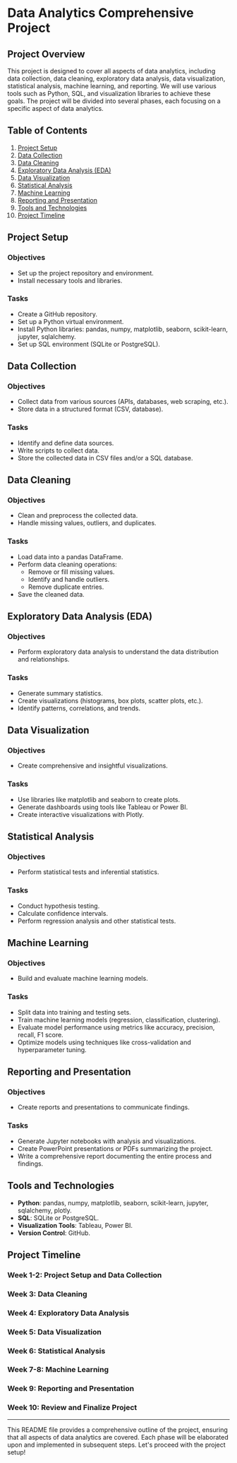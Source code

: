 # Data Analytics Comprehensive Project

## Project Overview
This project is designed to cover all aspects of data analytics, including data collection, data cleaning, exploratory data analysis, data visualization, statistical analysis, machine learning, and reporting. We will use various tools such as Python, SQL, and visualization libraries to achieve these goals. The project will be divided into several phases, each focusing on a specific aspect of data analytics.

## Table of Contents
1. [Project Setup](#project-setup)
2. [Data Collection](#data-collection)
3. [Data Cleaning](#data-cleaning)
4. [Exploratory Data Analysis (EDA)](#exploratory-data-analysis-eda)
5. [Data Visualization](#data-visualization)
6. [Statistical Analysis](#statistical-analysis)
7. [Machine Learning](#machine-learning)
8. [Reporting and Presentation](#reporting-and-presentation)
9. [Tools and Technologies](#tools-and-technologies)
10. [Project Timeline](#project-timeline)

## Project Setup
### Objectives
- Set up the project repository and environment.
- Install necessary tools and libraries.

### Tasks
- Create a GitHub repository.
- Set up a Python virtual environment.
- Install Python libraries: pandas, numpy, matplotlib, seaborn, scikit-learn, jupyter, sqlalchemy.
- Set up SQL environment (SQLite or PostgreSQL).

## Data Collection
### Objectives
- Collect data from various sources (APIs, databases, web scraping, etc.).
- Store data in a structured format (CSV, database).

### Tasks
- Identify and define data sources.
- Write scripts to collect data.
- Store the collected data in CSV files and/or a SQL database.

## Data Cleaning
### Objectives
- Clean and preprocess the collected data.
- Handle missing values, outliers, and duplicates.

### Tasks
- Load data into a pandas DataFrame.
- Perform data cleaning operations:
  - Remove or fill missing values.
  - Identify and handle outliers.
  - Remove duplicate entries.
- Save the cleaned data.

## Exploratory Data Analysis (EDA)
### Objectives
- Perform exploratory data analysis to understand the data distribution and relationships.

### Tasks
- Generate summary statistics.
- Create visualizations (histograms, box plots, scatter plots, etc.).
- Identify patterns, correlations, and trends.

## Data Visualization
### Objectives
- Create comprehensive and insightful visualizations.

### Tasks
- Use libraries like matplotlib and seaborn to create plots.
- Generate dashboards using tools like Tableau or Power BI.
- Create interactive visualizations with Plotly.

## Statistical Analysis
### Objectives
- Perform statistical tests and inferential statistics.

### Tasks
- Conduct hypothesis testing.
- Calculate confidence intervals.
- Perform regression analysis and other statistical tests.

## Machine Learning
### Objectives
- Build and evaluate machine learning models.

### Tasks
- Split data into training and testing sets.
- Train machine learning models (regression, classification, clustering).
- Evaluate model performance using metrics like accuracy, precision, recall, F1 score.
- Optimize models using techniques like cross-validation and hyperparameter tuning.

## Reporting and Presentation
### Objectives
- Create reports and presentations to communicate findings.

### Tasks
- Generate Jupyter notebooks with analysis and visualizations.
- Create PowerPoint presentations or PDFs summarizing the project.
- Write a comprehensive report documenting the entire process and findings.

## Tools and Technologies
- **Python**: pandas, numpy, matplotlib, seaborn, scikit-learn, jupyter, sqlalchemy, plotly.
- **SQL**: SQLite or PostgreSQL.
- **Visualization Tools**: Tableau, Power BI.
- **Version Control**: GitHub.

## Project Timeline
### Week 1-2: Project Setup and Data Collection
### Week 3: Data Cleaning
### Week 4: Exploratory Data Analysis
### Week 5: Data Visualization
### Week 6: Statistical Analysis
### Week 7-8: Machine Learning
### Week 9: Reporting and Presentation
### Week 10: Review and Finalize Project

---

This README file provides a comprehensive outline of the project, ensuring that all aspects of data analytics are covered. Each phase will be elaborated upon and implemented in subsequent steps. Let's proceed with the project setup!
